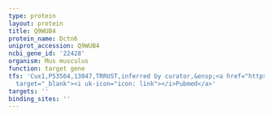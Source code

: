 ```yaml
---
type: protein
layout: protein
title: Q9WUB4
protein_name: Dctn6
uniprot_accession: Q9WUB4
ncbi_gene_id: '22428'
organism: Mus musculus
function: target gene
tfs: 'Cux1,P53564,13047,TRRUST,inferred by curator,&ensp;<a href="https://www.ncbi.nlm.nih.gov/pubmed/?term=11969263%5Buid%5D"
  target="_blank"><i uk-icon="icon: link"></i>Pubmed</a>'
targets: ''
binding_sites: ''
---
```

